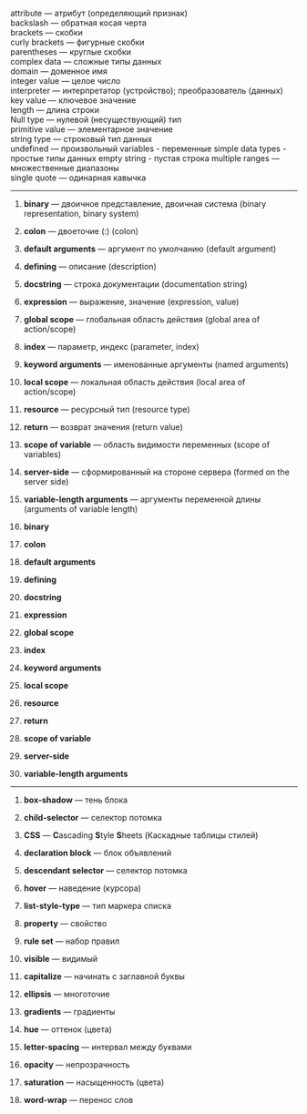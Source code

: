 attribute — атрибут (определяющий признак)  
backslash — обратная косая черта  
brackets — скобки  
curly brackets — фигурные скобки  
parentheses — круглые скобки  
complex data — сложные типы данных  
domain — доменное имя  
integer value — целое число  
interpreter — интерпретатор (устройство); преобразователь (данных)  
key value — ключевое значение  
length — длина строки  
Null type — нулевой (несуществующий) тип  
primitive value — элементарное значение  
string type — строковый тип данных  
undefined — произвольный
variables - переменные 
simple data types - простые типы данных
empty string - пустая строка
multiple ranges — множественные диапазоны  
single quote — одинарная кавычка


----

1. **binary** — двоичное представление, двоичная система (binary representation, binary system)
    
2. **colon** — двоеточие (:) (colon)
    
3. **default arguments** — аргумент по умолчанию (default argument)
    
4. **defining** — описание (description)
    
5. **docstring** — строка документации (documentation string)
    
6. **expression** — выражение, значение (expression, value)
    
7. **global scope** — глобальная область действия (global area of action/scope)
    
8. **index** — параметр, индекс (parameter, index)
    
9. **keyword arguments** — именованные аргументы (named arguments)
    
10. **local scope** — локальная область действия (local area of action/scope)
    
11. **resource** — ресурсный тип (resource type)
    
12. **return** — возврат значения (return value)
    
13. **scope of variable** — область видимости переменных (scope of variables)
    
14. **server-side** — сформированный на стороне сервера (formed on the server side)
    
15. **variable-length arguments** — аргументы переменной длины (arguments of variable length)






16. **binary**
    
17. **colon**
    
18. **default arguments**
    
19. **defining**
    
20. **docstring**
    
21. **expression**
    
22. **global scope**
    
23. **index**
    
24. **keyword arguments**
    
25. **local scope**
    
26. **resource**
    
27. **return**
    
28. **scope of variable**
    
29. **server-side**
    
30. **variable-length arguments**







----

1. **box-shadow** — тень блока
    
2. **child-selector** — селектор потомка
    
3. **CSS** — **C**ascading **S**tyle **S**heets (Каскадные таблицы стилей)
    
4. **declaration block** — блок объявлений
    
5. **descendant selector** — селектор потомка
    
6. **hover** — наведение (курсора)
    
7. **list-style-type** — тип маркера списка
    
8. **property** — свойство
    
9. **rule set** — набор правил
    
10. **visible** — видимый
    
11. **capitalize** — начинать с заглавной буквы
    
12. **ellipsis** — многоточие
    
13. **gradients** — градиенты
    
14. **hue** — оттенок (цвета)
    
15. **letter-spacing** — интервал между буквами
    
16. **opacity** — непрозрачность
    
17. **saturation** — насыщенность (цвета)
    
18. **word-wrap** — перенос слов
